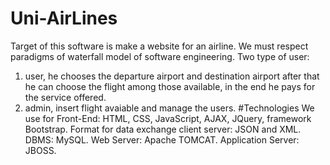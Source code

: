 # Uni-AirLines
Target of this software is make a website for an airline. 
We must respect paradigms of waterfall model of software engineering.
Two type of user:
1. user, he chooses the departure airport and destination airport after that he can choose the flight among those available, 
in the end he pays for the service offered.
2. admin, insert flight avaiable and manage the users.
#Technologies
We use for Front-End: HTML, CSS, JavaScript, AJAX, JQuery, framework Bootstrap.
Format for data exchange client server: JSON and XML. 
DBMS: MySQL. 
Web Server: Apache TOMCAT. 
Application Server: JBOSS.
